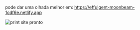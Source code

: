 pode dar uma olhada melhor em: https://effulgent-moonbeam-1cdf6e.netlify.app

![print site pronto](https://github.com/lucasabreuaraujo/JS-Criando-Requisicoes/assets/93926879/f9a02d18-2f4c-4a78-8771-ca0f2cb29c45)

